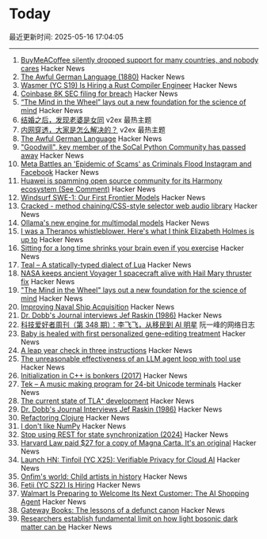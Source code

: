 # Today

最近更新时间: 2025-05-16 17:04:05

--- 
1. [BuyMeACoffee silently dropped support for many countries, and nobody cares](https://zverok.space/blog/2024-08-08-bmac-snafu.html) Hacker News
2. [The Awful German Language (1880)](https://faculty.georgetown.edu/jod/texts/twain.german.html) Hacker News
3. [Wasmer (YC S19) Is Hiring a Rust Compiler Engineer](https://www.workatastartup.com/jobs/15822) Hacker News
4. [Coinbase 8K SEC filing for breach](https://www.sec.gov/ix?doc=/Archives/edgar/data/1679788/000167978825000094/coin-20250514.htm) Hacker News
5. [“The Mind in the Wheel” lays out a new foundation for the science of mind](https://www.experimental-history.com/p/new-paradigm-for-psychology-just) Hacker News
6. [结婚之后，发现老婆是女同](https://www.v2ex.com/t/1132118) v2ex 最热主题
7. [内网穿透，大家是怎么解决的？](https://www.v2ex.com/t/1132087) v2ex 最热主题
8. [The Awful German Language](https://faculty.georgetown.edu/jod/texts/twain.german.html) Hacker News
9. ["Goodwill", key member of the SoCal Python Community has passed away](https://socalpython.org/in-memoriam-michael/) Hacker News
10. [Meta Battles an 'Epidemic of Scams' as Criminals Flood Instagram and Facebook](https://www.wsj.com/tech/meta-fraud-facebook-instagram-813363c8) Hacker News
11. [Huawei is spamming open source community for its Harmony ecosystem (See Comment)](https://github.com/search?q=%22Proposal+for+OpenHarmony+Adaptation+of%22&type=issues) Hacker News
12. [Windsurf SWE-1: Our First Frontier Models](https://windsurf.com/blog/windsurf-wave-9-swe-1) Hacker News
13. [Cracked - method chaining/CSS-style selector web audio library](https://github.com/billorcutt/i_dropped_my_phone_the_screen_cracked) Hacker News
14. [Ollama's new engine for multimodal models](https://ollama.com/blog/multimodal-models) Hacker News
15. [I was a Theranos whistleblower. Here's what I think Elizabeth Holmes is up to](https://www.statnews.com/2025/05/15/theranos-whistleblower-tyler-shultz-commentary-elizabeth-holmes-billy-evans-haemanthus-startup/) Hacker News
16. [Sitting for a long time shrinks your brain even if you exercise](https://alz-journals.onlinelibrary.wiley.com/doi/full/10.1002/alz.70157) Hacker News
17. [Teal – A statically-typed dialect of Lua](https://teal-language.org/) Hacker News
18. [NASA keeps ancient Voyager 1 spacecraft alive with Hail Mary thruster fix](https://www.theregister.com/2025/05/15/voyager_1_survives_with_thruster_fix/) Hacker News
19. ["The Mind in the Wheel" lays out a new foundation for the science of mind](https://www.experimental-history.com/p/new-paradigm-for-psychology-just) Hacker News
20. [Improving Naval Ship Acquisition](https://www.construction-physics.com/p/fixing-naval-ship-acquisition) Hacker News
21. [Dr. Dobb's Journal interviews Jef Raskin (1986)](https://computeradsfromthepast.substack.com/p/dr-dobbs-journal-interviews-jef-raskin) Hacker News
22. [科技爱好者周刊（第 348 期）：李飞飞，从移民到 AI 明星](http://www.ruanyifeng.com/blog/2025/05/weekly-issue-348.html) 阮一峰的网络日志
23. [Baby is healed with first personalized gene-editing treatment](https://www.nytimes.com/2025/05/15/health/gene-editing-personalized-rare-disorders.html) Hacker News
24. [A leap year check in three instructions](https://hueffner.de/falk/blog/a-leap-year-check-in-three-instructions.html) Hacker News
25. [The unreasonable effectiveness of an LLM agent loop with tool use](https://sketch.dev/blog/agent-loop) Hacker News
26. [Initialization in C++ is bonkers (2017)](https://blog.tartanllama.xyz/initialization-is-bonkers/) Hacker News
27. [Tek – A music making program for 24-bit Unicode terminals](https://codeberg.org/unspeaker/tek) Hacker News
28. [The current state of TLA⁺ development](https://ahelwer.ca/post/2025-05-15-tla-dev-status/) Hacker News
29. [Dr. Dobb's Journal Interviews Jef Raskin (1986)](https://computeradsfromthepast.substack.com/p/dr-dobbs-journal-interviews-jef-raskin) Hacker News
30. [Refactoring Clojure](https://www.orsolabs.com/post/refactoring-clojure-1/) Hacker News
31. [I don't like NumPy](https://dynomight.net/numpy/) Hacker News
32. [Stop using REST for state synchronization (2024)](https://www.mbid.me/posts/stop-using-rest-for-state-synchronization/) Hacker News
33. [Harvard Law paid $27 for a copy of Magna Carta. It's an original](https://www.nytimes.com/2025/05/15/world/europe/harvard-law-magna-carta-original.html) Hacker News
34. [Launch HN: Tinfoil (YC X25): Verifiable Privacy for Cloud AI](https://news.ycombinator.com/item?id=43996555) Hacker News
35. [Onfim's world: Child artists in history](https://resobscura.substack.com/p/onfims-world-medieval-child-artists) Hacker News
36. [Fetii (YC S22) Is Hiring](https://www.ycombinator.com/companies/fetii/jobs/QDjleWs-senior-operations-manager-fetii) Hacker News
37. [Walmart Is Preparing to Welcome Its Next Customer: The AI Shopping Agent](https://www.wsj.com/articles/walmart-is-preparing-to-welcome-its-next-customer-the-ai-shopping-agent-6659ef18) Hacker News
38. [Gateway Books: The lessons of a defunct canon](https://thepointmag.com/examined-life/gateway-books/) Hacker News
39. [Researchers establish fundamental limit on how light bosonic dark matter can be](https://phys.org/news/2025-05-fundamental-limit-bosonic-dark.html) Hacker News
